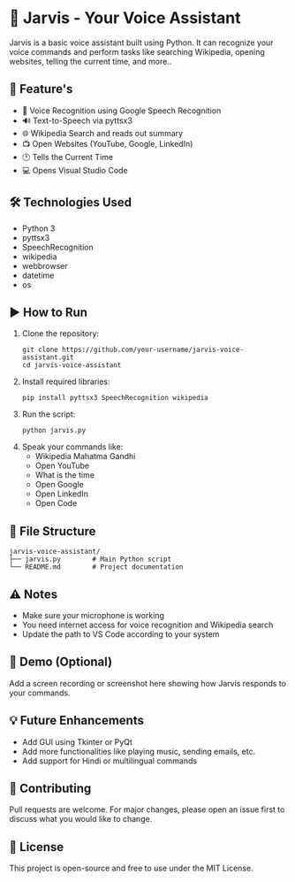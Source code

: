 <h1>🧠 Jarvis - Your Voice Assistant</h1>
<p>Jarvis is a basic voice assistant built using Python. It can recognize your voice commands and perform tasks like searching Wikipedia, opening websites, telling the current time, and more..</p>

<h2>🔧 Feature's</h2>
<ul>
  <li>🎤 Voice Recognition using Google Speech Recognition</li>
  <li>🔊 Text-to-Speech via pyttsx3</li>
  <li>🌐 Wikipedia Search and reads out summary</li>
  <li>📺 Open Websites (YouTube, Google, LinkedIn)</li>
  <li>🕐 Tells the Current Time</li>
  <li>💻 Opens Visual Studio Code</li>
</ul>

<h2>🛠️ Technologies Used</h2>
<ul>
  <li>Python 3</li>
  <li>pyttsx3</li>
  <li>SpeechRecognition</li>
  <li>wikipedia</li>
  <li>webbrowser</li>
  <li>datetime</li>
  <li>os</li>
</ul>

<h2>▶️ How to Run</h2>
<ol>
  <li>Clone the repository:
    <pre><code>git clone https://github.com/your-username/jarvis-voice-assistant.git
cd jarvis-voice-assistant</code></pre>
  </li>
  <li>Install required libraries:
    <pre><code>pip install pyttsx3 SpeechRecognition wikipedia</code></pre>
  </li>
  <li>Run the script:
    <pre><code>python jarvis.py</code></pre>
  </li>
  <li>Speak your commands like:
    <ul>
      <li>Wikipedia Mahatma Gandhi</li>
      <li>Open YouTube</li>
      <li>What is the time</li>
      <li>Open Google</li>
      <li>Open LinkedIn</li>
      <li>Open Code</li>
    </ul>
  </li>
</ol>

<h2>📁 File Structure</h2>
<pre><code>jarvis-voice-assistant/
├── jarvis.py        # Main Python script
└── README.md        # Project documentation</code></pre>

<h2>⚠️ Notes</h2>
<ul>
  <li>Make sure your microphone is working</li>
  <li>You need internet access for voice recognition and Wikipedia search</li>
  <li>Update the path to VS Code according to your system</li>
</ul>

<h2>📸 Demo (Optional)</h2>
<p>Add a screen recording or screenshot here showing how Jarvis responds to your commands.</p>

<h2>💡 Future Enhancements</h2>
<ul>
  <li>Add GUI using Tkinter or PyQt</li>
  <li>Add more functionalities like playing music, sending emails, etc.</li>
  <li>Add support for Hindi or multilingual commands</li>
</ul>

<h2>🤝 Contributing</h2>
<p>Pull requests are welcome. For major changes, please open an issue first to discuss what you would like to change.</p>

<h2>📜 License</h2>
<p>This project is open-source and free to use under the MIT License.</p>

